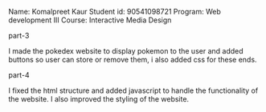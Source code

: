 Name: Komalpreet Kaur
Student id: 90541098721
Program: Web development III
Course: Interactive Media Design

part-3

I made the pokedex website to display pokemon to the user and added buttons so user can store or remove them, i also added css for these ends.

part-4

I fixed the html structure and added javascript to handle the functionality of the website. I also improved the styling of the website.

